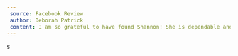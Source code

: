```yaml
---
 source: Facebook Review
 author: Deborah Patrick
 content: I am so grateful to have found Shannon! She is dependable and does a great job taking care of my home. Thank you Shannon!
---
```


s

